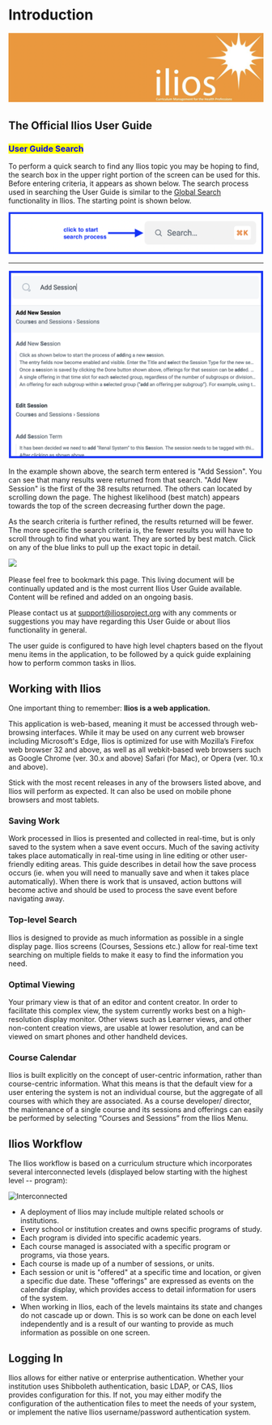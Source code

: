 # Introduction

![](images/ilios_banner.png)

## The Official Ilios User Guide

### <mark style="color:blue;">User Guide Search</mark>

To perform a quick search to find any Ilios topic you may be hoping to find, the search box in the upper right portion of the screen can be used for this. Before entering criteria, it appears as shown below. The search process used in searching the User Guide is similar to the [Global Search](https://iliosproject.gitbook.io/ilios-user-guide/dashboard/search) functionality in Ilios. The starting point is shown below.

![](images/click_to_search.png)

---------

![](images/user_guide_search_1.png)

In the example shown above, the search term entered is "Add Session". You can see that many results were returned from that search. "Add New Session" is the first of the 38 results returned. The others can located by scrolling down the page. The highest likelihood (best match) appears towards the top of the screen decreasing further down the page.

As the search criteria is further refined, the results returned will be fewer. The more specific the search criteria is, the fewer results you will have to scroll through to find what you want. They are sorted by best match. Click on any of the blue links to pull up the exact topic in detail.

![](.gitbook/assets/user\_guide\_search\_3.jpg)

Please feel free to bookmark this page. This living document will be continually updated and is the most current Ilios User Guide available. Content will be refined and added on an ongoing basis.

Please contact us at [support@iliosproject.org](mailto:support@iliosproject.org) with any comments or suggestions you may have regarding this User Guide or about Ilios functionality in general.

The user guide is configured to have high level chapters based on the flyout menu items in the application, to be followed by a quick guide explaining how to perform common tasks in Ilios.

## Working with Ilios

One important thing to remember: **Ilios is a web application.**

This application is web-based, meaning it must be accessed through web-browsing interfaces. While it may be used on any current web browser including Microsoft's Edge, Ilios is optimized for use with Mozilla’s Firefox web browser 32 and above, as well as all webkit-based web browsers such as Google Chrome (ver. 30.x and above) Safari (for Mac), or Opera (ver. 10.x and above).

Stick with the most recent releases in any of the browsers listed above, and Ilios will perform as expected. It can also be used on mobile phone browsers and most tablets.

### Saving Work

Work processed in Ilios is presented and collected in real-time, but is only saved to the system when a save event occurs. Much of the saving activity takes place automatically in real-time using in line editing or other user-friendly editing areas. This guide describes in detail how the save process occurs (ie. when you will need to manually save and when it takes place automatically). When there is work that is unsaved, action buttons will become active and should be used to process the save event before navigating away.

### Top-level Search

Ilios is designed to provide as much information as possible in a single display page. Ilios screens (Courses, Sessions etc.) allow for real-time text searching on multiple fields to make it easy to find the information you need.

### Optimal Viewing

Your primary view is that of an editor and content creator. In order to facilitate this complex view, the system currently works best on a high-resolution display monitor. Other views such as Learner views, and other non-content creation views, are usable at lower resolution, and can be viewed on smart phones and other handheld devices.

### Course Calendar

Ilios is built explicitly on the concept of user-centric information, rather than course-centric information. What this means is that the default view for a user entering the system is not an individual course, but the aggregate of all courses with which they are associated. As a course developer/ director, the maintenance of a single course and its sessions and offerings can easily be performed by selecting “Courses and Sessions” from the Ilios Menu.

## Ilios Workflow

The Ilios workflow is based on a curriculum structure which incorporates several interconnected levels (displayed below starting with the highest level -- program):

![Interconnected](.gitbook/assets/inter\_connected.jpg)

* A deployment of Ilios may include multiple related schools or institutions.
* Every school or institution creates and owns specific programs of study.
* Each program is divided into specific academic years.
* Each course managed is associated with a specific program or programs, via those years.
* Each course is made up of a number of sessions, or units.
* Each session or unit is "offered" at a specific time and location, or given a specific due date. These "offerings" are expressed as events on the calendar display, which provides access to detail information for users of the system.
* When working in Ilios, each of the levels maintains its state and changes do not cascade up or down.  This is so work can be done on each level independently and is a result of our wanting to provide as much information as possible on one screen.

## Logging In

Ilios allows for either native or enterprise authentication. Whether your institution uses Shibboleth authentication, basic LDAP, or CAS, Ilios provides configuration for this. If not, you may either modify the configuration of the authentication files to meet the needs of your system, or implement the native Ilios username/password authentication system.
